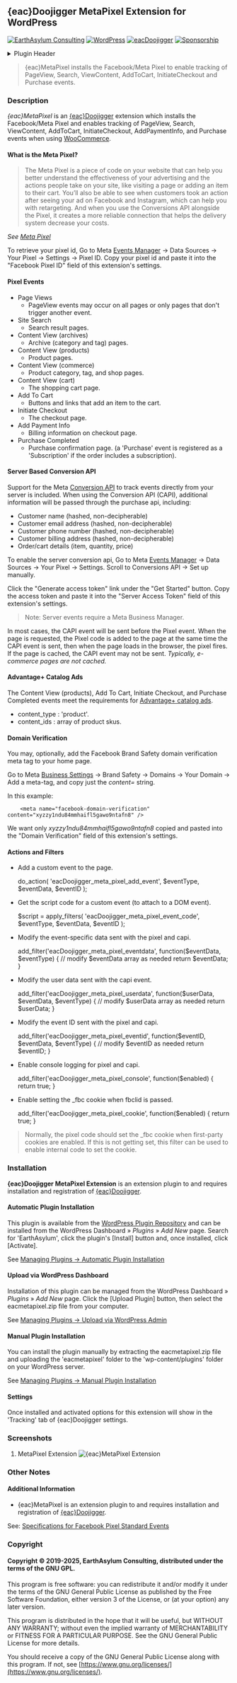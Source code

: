 ## {eac}Doojigger MetaPixel Extension for WordPress
[![EarthAsylum Consulting](https://img.shields.io/badge/EarthAsylum-Consulting-0?&labelColor=6e9882&color=707070)](https://earthasylum.com/)
[![WordPress](https://img.shields.io/badge/WordPress-Plugins-grey?logo=wordpress&labelColor=blue)](https://wordpress.org/plugins/search/EarthAsylum/)
[![eacDoojigger](https://img.shields.io/badge/Requires-%7Beac%7DDoojigger-da821d)](https://eacDoojigger.earthasylum.com/)
[![Sponsorship](https://img.shields.io/static/v1?label=Sponsorship&message=%E2%9D%A4&logo=GitHub&color=bf3889)](https://github.com/sponsors/EarthAsylum)

<details><summary>Plugin Header</summary>

Plugin URI:         https://eacdoojigger.earthasylum.com/eacmetapixel/  
Author:             [EarthAsylum Consulting](https://www.earthasylum.com)  
Stable tag:         2.0.1  
Last Updated:       25-Aug-2025  
Requires at least:  5.8  
Tested up to:       6.8  
Requires PHP:       7.4  
Requires EAC:       3.0  
Contributors:       [kevinburkholder](https://profiles.wordpress.org/kevinburkholder)  
Donate link:        https://github.com/sponsors/EarthAsylum  
License:            GPLv3 or later  
License URI:        https://www.gnu.org/licenses/gpl.html  
Tags:               facebook, facebook pixel, meta pixel, facebook ads, {eac}Doojigger, facebook conversion, facebook tracking, conversion, tracking  
WordPress URI:      https://wordpress.org/plugins/eacmetapixel  
GitHub URI:         https://github.com/EarthAsylum/eacMetaPixel  

</details>

> {eac}MetaPixel installs the Facebook/Meta Pixel to enable tracking of PageView, Search, ViewContent, AddToCart, InitiateCheckout and Purchase events.

### Description

_{eac}MetaPixel_ is an [{eac}Doojigger](https://eacDoojigger.earthasylum.com/) extension which installs the Facebook/Meta Pixel and enables tracking of PageView, Search, ViewContent, AddToCart, InitiateCheckout, AddPaymentInfo, and Purchase events when using [WooCommerce](https://woocommerce.com/).

#### What is the Meta Pixel?

>   The Meta Pixel is a piece of code on your website that can help you better understand the effectiveness of your advertising and the actions people take on your site, like visiting a page or adding an item to their cart. You’ll also be able to see when customers took an action after seeing your ad on Facebook and Instagram, which can help you with retargeting. And when you use the Conversions API alongside the Pixel, it creates a more reliable connection that helps the delivery system decrease your costs.

*See [Meta Pixel](https://www.facebook.com/business/tools/meta-pixel)*

To retrieve your pixel id, Go to Meta [Events Manager](https://business.facebook.com/events_manager2) → Data Sources → Your Pixel → Settings → Pixel ID. Copy your pixel id and paste it into the "Facebook Pixel ID" field of this extension's settings.

#### Pixel Events

+   Page Views
    +   PageView events may occur on all pages or only pages that don't trigger another event.
+   Site Search
    +   Search result pages.
+   Content View (archives)
    +   Archive (category and tag) pages.
+   Content View (products)
    +   Product pages.
+   Content View (commerce)
    +   Product category, tag, and shop pages.
+   Content View (cart)
    +   The shopping cart page.
+   Add To Cart
    +   Buttons and links that add an item to the cart.
+   Initiate Checkout
    +   The checkout page.
+	Add Payment Info
	+ 	Billing information on checkout page.
+   Purchase Completed
    +   Purchase confirmation page. (a 'Purchase' event is registered as a 'Subscription' if the order includes a subscription).

#### Server Based Conversion API

Support for the Meta [Conversion API](https://developers.facebook.com/docs/marketing-api/conversions-api) to track  events directly from your server is included. When using the Conversion API (CAPI), additional information will be passed through the purchase api, including:

+   Customer name (hashed, non-decipherable)
+   Customer email address (hashed, non-decipherable)
+   Customer phone number (hashed, non-decipherable)
+   Customer billing address (hashed, non-decipherable)
+   Order/cart details (item, quantity, price)

To enable the server conversion api, Go to Meta [Events Manager](https://business.facebook.com/events_manager2) → Data Sources → Your Pixel → Settings. Scroll to Conversions API → Set up manually.

Click the "Generate access token" link under the "Get Started" button. Copy the access token and paste it into the "Server Access Token" field of this extension's settings.

>   Note: Server events require a Meta Business Manager.

In most cases, the CAPI event will be sent before the Pixel event. When the page is requested, the Pixel code is added to the page at the same time the CAPI event is sent, then when the page loads in the browser, the pixel fires. If the page is cached, the CAPI event may not be sent. *Typically, e-commerce pages are not cached.*

#### Advantage+ Catalog Ads

The Content View (products), Add To Cart, Initiate Checkout, and Purchase Completed events meet the requirements for [Advantage+ catalog ads](https://www.facebook.com/business/help/606577526529702?id=1205376682832142).

+   content_type : 'product'.
+   content_ids : array of product skus.

#### Domain Verification

You may, optionally, add the Facebook Brand Safety domain verification meta tag to your home page.

Go to Meta [Business Settings](https://business.facebook.com/settings/) → Brand Safety → Domains → Your Domain → Add a meta-tag, and copy just the _content=_ string.

In this example:
```  
    <meta name="facebook-domain-verification" content="xyzzy1ndu84mmhaifl5gawo9ntafn8" />
```
We want only *xyzzy1ndu84mmhaifl5gawo9ntafn8* copied and pasted into the "Domain Verification" field of this extension's settings.

#### Actions and Filters

+	Add a custom event to the page.

	do_action( 'eacDoojigger_meta_pixel_add_event', $eventType, $eventData, $eventID );

+	Get the script code for a custom event (to attach to a DOM event).

	$script = apply_filters( 'eacDoojigger_meta_pixel_event_code', $eventType, $eventData, $eventID );

+	Modify the event-specific data sent with the pixel and capi.

	add_filter('eacDoojigger_meta_pixel_eventdata', function($eventData, $eventType) {
		// modify $eventData array as needed
		return $eventData;
	}

+	Modify the user data sent with the capi event.

	add_filter('eacDoojigger_meta_pixel_userdata', function($userData, $eventData, $eventType) {
		// modify $userData array as needed
		return $userData;
	}

+	Modify the event ID sent with the pixel and capi.

	add_filter('eacDoojigger_meta_pixel_eventid', function($eventID, $eventData, $eventType) {
		// modify $eventID as needed
		return $eventID;
	}

+	Enable console logging for pixel and capi.

	add_filter('eacDoojigger_meta_pixel_console', function($enabled) {
		return true;
	}

+	Enable setting the _fbc cookie when fbclid is passed.

	add_filter('eacDoojigger_meta_pixel_cookie', function($enabled) {
		return true;
	}

>	Normally, the pixel code should set the _fbc cookie when first-party cookies are enabled. If this is not getting set, this filter can be used to enable internal code to set the cookie.


### Installation

**{eac}Doojigger MetaPixel Extension** is an extension plugin to and requires installation and registration of [{eac}Doojigger](https://eacDoojigger.earthasylum.com/).

#### Automatic Plugin Installation

This plugin is available from the [WordPress Plugin Repository](https://wordpress.org/plugins/search/earthasylum/) and can be installed from the WordPress Dashboard » *Plugins* » *Add New* page. Search for 'EarthAsylum', click the plugin's [Install] button and, once installed, click [Activate].

See [Managing Plugins -> Automatic Plugin Installation](https://wordpress.org/support/article/managing-plugins/#automatic-plugin-installation-1)

#### Upload via WordPress Dashboard

Installation of this plugin can be managed from the WordPress Dashboard » *Plugins* » *Add New* page. Click the [Upload Plugin] button, then select the eacmetapixel.zip file from your computer.

See [Managing Plugins -> Upload via WordPress Admin](https://wordpress.org/support/article/managing-plugins/#upload-via-wordpress-admin)

#### Manual Plugin Installation

You can install the plugin manually by extracting the eacmetapixel.zip file and uploading the 'eacmetapixel' folder to the 'wp-content/plugins' folder on your WordPress server.

See [Managing Plugins -> Manual Plugin Installation](https://wordpress.org/support/article/managing-plugins/#manual-plugin-installation-1)

#### Settings

Once installed and activated options for this extension will show in the 'Tracking' tab of {eac}Doojigger settings.


### Screenshots

1. MetaPixel Extension
![{eac}MetaPixel Extension](https://ps.w.org/eacmetapixel/assets/screenshot-1.png)


### Other Notes

#### Additional Information

+   {eac}MetaPixel is an extension plugin to and requires installation and registration of [{eac}Doojigger](https://eacDoojigger.earthasylum.com/).

See: [Specifications for Facebook Pixel Standard Events](https://business.facebook.com/business/help/402791146561655)  


### Copyright

#### Copyright © 2019-2025, EarthAsylum Consulting, distributed under the terms of the GNU GPL.

This program is free software: you can redistribute it and/or modify it under the terms of the GNU General Public License as published by the Free Software Foundation, either version 3 of the License, or (at your option) any later version.  

This program is distributed in the hope that it will be useful, but WITHOUT ANY WARRANTY; without even the implied warranty of MERCHANTABILITY or FITNESS FOR A PARTICULAR PURPOSE. See the GNU General Public License for more details.

You should receive a copy of the GNU General Public License along with this program. If not, see [https://www.gnu.org/licenses/](https://www.gnu.org/licenses/).


